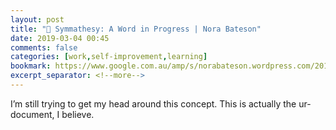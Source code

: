 ```yaml
---
layout: post
title: "🔖 Symmathesy: A Word in Progress | Nora Bateson"
date: 2019-03-04 00:45
comments: false
categories: [work,self-improvement,learning]
bookmark: https://www.google.com.au/amp/s/norabateson.wordpress.com/2015/11/03/symmathesy-a-word-in-progress/amp/
excerpt_separator: <!--more-->
---
```

I’m still trying to get my head around this concept. This is actually the ur-document, I believe.<!--more-->
